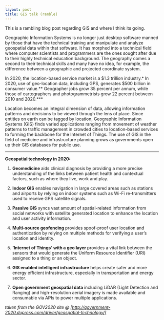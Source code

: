```yaml
---
layout: post
title: GIS talk (ramble)
---
```


This is a rambling blog post regarding GIS and where I think its going.

Geographic Information Systems is no longer just desktop software manned by those that have the technical training and manipulate and analyze geospatial data within that software. It has morphed into a technical field where computer scientists
and programmers are the ones sought after due to their highly technical education background. The geography comes a second to their technical skills and many have no idea, for example, the difference between a geographic and projected coordinate
system.

In 2020, the location-based service market is a $1.3 trillion industry.*
In 2020, use of geo-location data, including GPS, generates $500 billion in consumer value.**
Geographer jobs grow 35 percent per annum, while those of cartographers and photogrammetrists grow 22 percent between 2010 and 2020.***

Location becomes an integral dimension of data, allowing information patterns and decisions to be viewed through the lens of place. Since entities on earth can be tagged by location, Geographic Information Systems (GIS) finds varied applications 
ranging from movement of weather patterns to traffic management in crowded cities to location-based services to forming the backbone for the Internet of Things. The use of GIS in the field of medicine and infrastructure planning grows as governments 
open up their GIS databases for public use.

------------------------------------
**Geospatial technology in 2020:**

1. __Geomedicine__ aids clinical diagnosis by providing a more precise understanding of the links between patient health and contextual factors, such as where they live, work and play.

2. __Indoor GIS__ enables navigation in large covered areas such as stations and airports by relying on indoor systems such as Wi-Fi re-transmitters used to receive GPS satellite signals.

3. __Passive GIS__ syncs vast amount of spatial-related information from social networks with satellite generated location to enhance the location and user activity information.

4. __Multi-source geofencing__ provides spoof-proof user location and authentication by relying on multiple methods for verifying a user’s location and identity.

5. __‘Internet of Things’ with a geo layer__ provides a vital link between the sensors that would generate the Uniform Resource Identifier (URI) assigned to a thing or an object.

6. __GIS enabled intelligent infrastructure__ helps create safer and more energy efficient infrastructure, especially in transportation and energy sector.

7. __Open government geospatial data__ including LiDAR (Light Detection and Ranging) and high-resolution aerial imagery is made available and consumable via APIs to power multiple applications.


*taken from the GOV2020 site @ [http://government-2020.dupress.com/driver/geospatial-technology/]*
